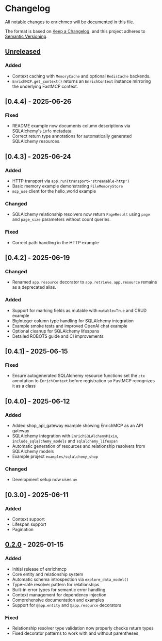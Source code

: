 # Changelog

All notable changes to enrichmcp will be documented in this file.

The format is based on [Keep a Changelog](https://keepachangelog.com/en/1.1.0/),
and this project adheres to [Semantic Versioning](https://semver.org/spec/v2.0.0.html).

## [Unreleased]
### Added
- Context caching with `MemoryCache` and optional `RedisCache` backends.
- `EnrichMCP.get_context()` returns an `EnrichContext` instance mirroring the underlying FastMCP context.

## [0.4.4] - 2025-06-26

### Fixed
- README example now documents column descriptions via SQLAlchemy's `info`
  metadata.
- Correct return type annotations for automatically generated SQLAlchemy
  resources.

## [0.4.3] - 2025-06-24

### Added
- HTTP transport via `app.run(transport="streamable-http")`
- Basic memory example demonstrating `FileMemoryStore`
- `mcp_use` client for the hello_world example

### Changed
- SQLAlchemy relationship resolvers now return `PageResult` using
  `page` and `page_size` parameters without count queries.

### Fixed
- Correct path handling in the HTTP example

## [0.4.2] - 2025-06-19

### Changed
- Renamed `app.resource` decorator to `app.retrieve`. `app.resource` remains
  as a deprecated alias.

### Added
- Support for marking fields as mutable with `mutable=True` and CRUD example
- BigInteger column type handling for SQLAlchemy integration
- Example smoke tests and improved OpenAI chat example
- Optional cleanup for SQLAlchemy lifespans
- Detailed ROBOTS guide and CI improvements

## [0.4.1] - 2025-06-15

### Fixed
- Ensure autogenerated SQLAlchemy resource functions set the `ctx` annotation
  to `EnrichContext` before registration so FastMCP recognizes it as a class

## [0.4.0] - 2025-06-12

### Added
- Added shop_api_gateway example showing EnrichMCP as an API gateway
- SQLAlchemy integration with `EnrichSQLAlchemyMixin`,
  `include_sqlalchemy_models` and `sqlalchemy_lifespan`
- Automatic generation of resources and relationship resolvers from
  SQLAlchemy models
- Example project `examples/sqlalchemy_shop`

### Changed
- Development setup now uses `uv`

## [0.3.0] - 2025-06-11

### Added
- Context support
- Lifespan support
- Pagination

## [0.2.0] - 2025-01-15

### Added
- Initial release of enrichmcp
- Core entity and relationship system
- Automatic schema introspection via `explore_data_model()`
- Type-safe resolver pattern for relationships
- Built-in error types for semantic error handling
- Context management for dependency injection
- Comprehensive documentation and examples
- Support for `@app.entity` and `@app.resource` decorators

### Fixed
- Relationship resolver type validation now properly checks return types
- Fixed decorator patterns to work with and without parentheses

[Unreleased]: https://github.com/featureform/enrichmcp/compare/main...HEAD
[0.2.0]: https://github.com/featureform/enrichmcp/releases/tag/v0.2.0
